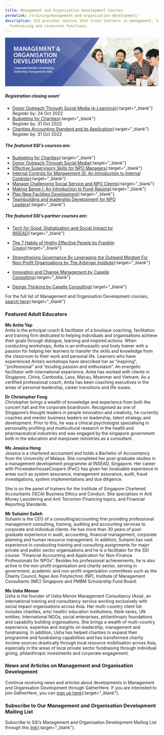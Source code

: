 ```yaml
---
title: Management and Organisation Development Courses
permalink: /training/management-and-organisation-development/
description: SSI provides courses that train learners in management, leadership,
  fundraising and corporate functions.
---
```

![Social Service Institute (SSI) Singapore - Social Service / Nonprofit Leadership and Management Training Course](/images/training/Managemnt_and_organization_development_SSI_header-banner-757-x-239px6.jpg)

##### **Registration closing soon!**
-   [Donor Outreach Through Social Media (e-Learning)](https://iltms.ssi.gov.sg/registration/#/Course?coursecode=NFRE5508){:target="_blank"} <br>Register by: 24 Oct 2022
-   [Budgeting for Charities](https://iltms.ssi.gov.sg/registration/#/Course?coursecode=NFIN5450){:target="_blank"} <br>Register by: 31 Oct 2022
-   [Charities Accounting Standard and its Application](https://iltms.ssi.gov.sg/registration/#/Course?coursecode=NFIN5652){:target="_blank"} <br>Register by: 31 Oct 2022

##### **The featured SSI's courses are:**   
-   [Budgeting for Charities](https://iltms.ssi.gov.sg/registration/#/Course?coursecode=NFIN5450){:target="_blank"}   
-   [Donor Outreach Through Social Media](https://iltms.ssi.gov.sg/registration/#/Course?coursecode=NFRE5508){:target="_blank"}   
-   [Effective Supervisory Skills for NPO Managers](https://iltms.ssi.gov.sg/registration/#/Course?coursecode=NMGT5079){:target="_blank"}  
-   [Internal Controls for Management (I): An Introduction to Internal Controls](https://iltms.ssi.gov.sg/registration/#/Course?coursecode=NFIN5744){:target="_blank"}   
-   [Manage Challenging Social Service and NPO Clients](https://iltms.ssi.gov.sg/registration/#/Course?coursecode=NPEF6032){:target="_blank"}   
-   [Making $ense I: An Introduction to Fund-Raising](https://iltms.ssi.gov.sg/registration/#/Course?coursecode=NFRE5766){:target="_blank"}   
-   [Plan New Facilities Development](https://iltms.ssi.gov.sg/registration/#/Course?coursecode=NMMR5890){:target="_blank"}    
-   [Teambuilding and leadership Development for NPO Leaders](https://iltms.ssi.gov.sg/registration/#/Course?coursecode=NMGT6014){:target="_blank"}   

##### **The featured SSI's partner courses are:**
-   [Tech for Good: Digitalization and Social Impact by INSEAD](https://iltms.ssi.gov.sg/registration/#/Course?coursecode=SLDD432){:target="_blank"}   

-   [The 7 Habits of Highly Effective People by Franklin Covey](){:target="_blank"}   
-   [Strengthening Governance By Leveraging the Outward Mindset For Non-Profit Organisations by The Arbinger Institute](https://arbingersea.com/ccf-2days/){:target="_blank"}   
-   [Innovation and Change Management by Capelle Consulting](https://go.gov.sg/capelle-sep22){:target="_blank"}   
-   [Design Thinking by Capelle Consulting](https://go.gov.sg/capelle-sep22){:target="_blank"}   


For the full list of Management and Organisation Development courses, [search here](https://iltms.ssi.gov.sg/registration#/Course){:target="_blank"}  

### Featured Adult Educators

**Ms Anita Yap**   
Anita is the principal coach & facilitator of a boutique coaching, facilitation and training firm dedicated to helping individuals and organisations achieve their goals through dialogue, learning and inspired actions. When conducting workshops, Anita is an enthusiastic and lively trainer with a passion for helping her learners to transfer the skills and knowledge from the classroom to their work and personal life. Learners who have experienced Anita’s workshops have described her as “inspiring”, “professional” and “exuding passion and enthusiasm”. An energetic facilitator with international experience, Anita has worked with clients in Singapore, China, Cambodia, Laos, Macau, Myanmar and Vietnam. As a certified professional coach, Anita has been coaching executives in the areas of personal leadership, career transitions and life issues.

**Dr Christopher Fong**   
Christopher brings a wealth of knowledge and experience from both the concert hall and the corporate boardroom. Recognised as one of Singapore’s thought leaders in people innovation and creativity, he currently coaches and mentor business leaders on leadership, talent strategy and development. Prior to this, he was a clinical psychologist specialising in personality profiling and multicultural research in the health and pharmaceutical industries and was engaged by the singapore government both in the education and manpower ministries as a consultant.

**Ms Jessica Hong**   
Jessica is a chartered accountant and holds a Bachelor of Accountancy from the University of Malaya. She completed her post-graduate studies in a management development programme at INSEAD, Singapore. Her career with PricewaterhouseCoopers (PwC) has given her invaluable experience in areas such as system assurance, management assurance, audit, fraud investigations, system implementations and due diligence.

She is on the panel of trainers for the Institute of Singapore Chartered Accountants (ISCA) Business Ethics and Conduct. She specialises in Anti Money Laundering and Anti Terrorism Financing topics, and Financial Reporting Standards.

**Mr Suhaimi Salleh**   
Suhaimi is the CEO of a consulting/accounting firm providing professional management consulting, training, auditing and accounting services to corporate and individual clients. He has more than 30 years of post-graduate experience in audit, accounting, financial management, corporate planning and human resource management. In addition, Suhaimi has vast experience in conducting training and consulting assignments for major private and public sector organisations and he is a facilitator for the SSI course: “Financial Accounting and Application for Non-Finance Professionals for NPOs”. Besides his professional achievements, he is also active in the non-profit organisation and charity sector, serving in government, academic and non-profit organisation committees such as the Charity Council, Ngee Ann Polytechnic (NP), Institute of Management Consultants (IMC) Singapore and PMBM Scholarship Fund Board.

**Ms Usha Menon**   
Usha is the founder of Usha Menon Management Consultancy (Asia), an international training and consultancy service working exclusively with social impact organisations across Asia. Her multi-country client list includes charities, arts/ health/ education institutions, think-tanks, UN entities, International NGOs, social enterprises, philanthropic foundations and capability building organisations. She brings a wealth of multi-country experience, expertise and insights on leadership, management and fundraising. In addition, Usha has helped charities to expand their programme and fundraising capabilities and has transformed charity income sources drastically through local resource mobilisation across Asia, especially in the areas of local private sector fundraising through individual giving, philanthropic investments and corporate engagement.

### News and Articles on Management and Organisation Development
Continue receiving news and articles about developments in Management and Organisation Development through GatherHere. If you are interested to join GatherHere, you can [sign up here](https://go.gov.sg/gh-signup){:target="_blank"}.

### Subscribe to Our Management and Organisation Development Mailing List
Subscribe to SSI’s Management and Organisation Development Mailing List through this [link](https://form.gov.sg/#!/62062a0f8cb95c001235e55d){:target="_blank"}.